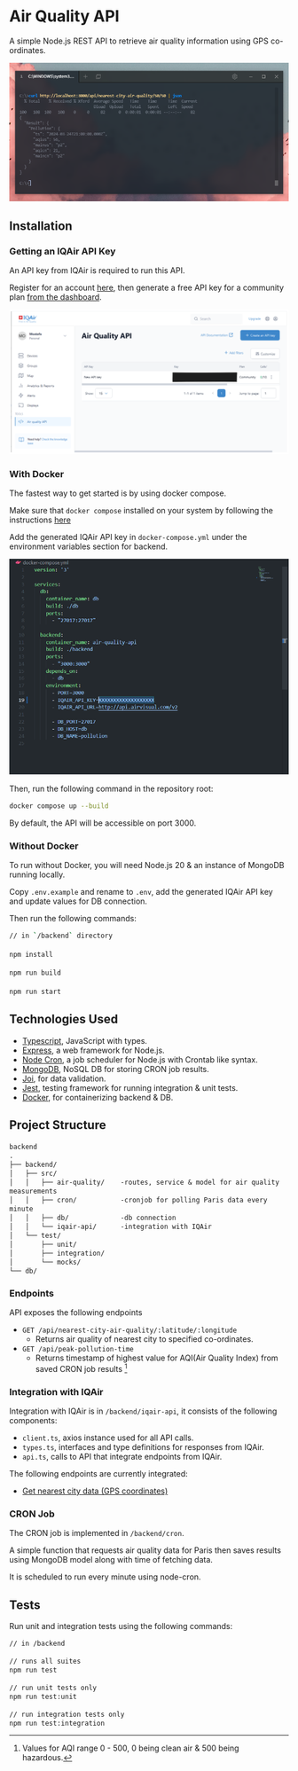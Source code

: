# Air Quality API

A simple Node.js REST API to retrieve air quality information using GPS co-ordinates.

![alt text](./docs/images/usage.png)

## Installation

### Getting an IQAir API Key

An API key from IQAir is required to run this API. 

Register for an account [here](https://dashboard.iqair.com/auth/sign-up), then generate a free API key for a community plan [from the dashboard](https://dashboard.iqair.com/personal/api-keys).

![alt text](./docs/images/generating-api-key.png)

### With Docker

The fastest way to get started is by using docker compose.

Make sure that `docker compose` installed on your system by following the instructions [here](https://docs.docker.com/compose/install/)

Add the generated IQAir API key in `docker-compose.yml` under the environment variables section for backend.

![alt text](./docs/images/adding-key.png)

Then, run the following command in the repository root:

```Bash
docker compose up --build
```

By default, the API will be accessible on port 3000.

### Without Docker

To run without Docker, you will need Node.js 20 & an instance of MongoDB running locally.

Copy `.env.example` and rename to `.env`, add the generated IQAir API key and update values for DB connection.

Then run the following commands:

```Bash
// in `/backend` directory

npm install

npm run build

npm run start
```

## Technologies Used

- [Typescript](https://www.typescriptlang.org/), JavaScript with types.
- [Express](https://expressjs.com/), a web framework for Node.js.
- [Node Cron](https://github.com/kelektiv/node-cron), a job scheduler for Node.js with Crontab like syntax.
- [MongoDB](https://www.mongodb.com/), NoSQL DB for storing CRON job results.
- [Joi](https://joi.dev/), for data validation.
- [Jest](https://jestjs.io/), testing framework for running integration & unit tests.
- [Docker](https://www.docker.com/), for containerizing backend & DB. 

## Project Structure

```
backend
.
├── backend/
│   ├── src/
│   │   ├── air-quality/    -routes, service & model for air quality measurements
│   │   ├── cron/           -cronjob for polling Paris data every minute
│   │   ├── db/             -db connection
│   │   └── iqair-api/      -integration with IQAir
│   └── test/
│       ├── unit/
│       ├── integration/
│       └── mocks/
└── db/
```

### Endpoints

API exposes the following endpoints

- `GET /api/nearest-city-air-quality/:latitude/:longitude`
  - Returns air quality of nearest city to specified co-ordinates.
- `GET /api/peak-pollution-time`
  - Returns timestamp of highest value for AQI(Air Quality Index) from saved CRON job results [^1]


[^1]: Values for AQI range 0 - 500, 0 being clean air & 500 being hazardous.

### Integration with IQAir

Integration with IQAir is in `/backend/iqair-api`, it consists of the following components:

- `client.ts`, axios instance used for all API calls.
- `types.ts`, interfaces and type definitions for responses from IQAir.
- `api.ts`, calls to API that integrate endpoints from IQAir.

The following endpoints are currently integrated: 

- [Get nearest city data (GPS coordinates)](https://api-docs.iqair.com/?version=latest#5ea0dcc1-78c3-4939-aa80-6d4929646b82)

### CRON Job

The CRON job is implemented in `/backend/cron`. 

A simple function that requests air quality data for Paris then saves results using MongoDB model along with time of fetching data.

It is scheduled to run every minute using node-cron.

## Tests

Run unit and integration tests using the following commands:

```
// in /backend

// runs all suites
npm run test

// run unit tests only
npm run test:unit

// run integration tests only
npm run test:integration
```